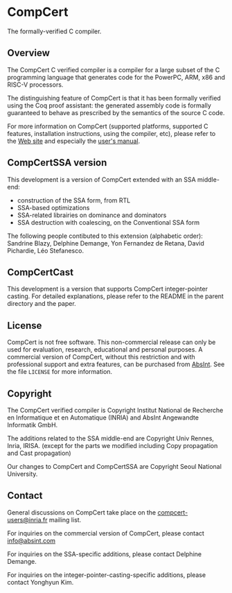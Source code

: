 # CompCert
The formally-verified C compiler.

## Overview
The CompCert C verified compiler is a compiler for a large subset of the
C programming language that generates code for the PowerPC, ARM, x86 and
RISC-V processors.

The distinguishing feature of CompCert is that it has been formally
verified using the Coq proof assistant: the generated assembly code is
formally guaranteed to behave as prescribed by the semantics of the
source C code.

For more information on CompCert (supported platforms, supported C
features, installation instructions, using the compiler, etc), please
refer to the [Web site](https://compcert.org/) and especially
the [user's manual](https://compcert.org/man/).

## CompCertSSA version

This development is a version of CompCert extended with an SSA
middle-end:

- construction of the SSA form, from RTL
- SSA-based optimizations
- SSA-related librairies on dominance and dominators
- SSA destruction with coalescing, on the Conventional SSA form

The following people contibuted to this extension (alphabetic order):
Sandrine Blazy, Delphine Demange, Yon Fernandez de Retana, David
Pichardie, Léo Stefanesco.

## CompCertCast

This development is a version that supports CompCert integer-pointer casting. 
For detailed explanations, please refer to the README in the parent directory and the paper.

## License
CompCert is not free software.  This non-commercial release can only
be used for evaluation, research, educational and personal purposes.
A commercial version of CompCert, without this restriction and with
professional support and extra features, can be purchased from
[AbsInt](https://www.absint.com).  See the file `LICENSE` for more
information.

## Copyright
The CompCert verified compiler is Copyright Institut National de
Recherche en Informatique et en Automatique (INRIA) and 
AbsInt Angewandte Informatik GmbH.

The additions related to the SSA middle-end are Copyright Univ Rennes,
Inria, IRISA. (except for the parts we modified including Copy propagation and Cast propagation)

Our changes to CompCert and CompCertSSA are Copyright Seoul National University.

## Contact
General discussions on CompCert take place on the
[compcert-users@inria.fr](https://sympa.inria.fr/sympa/info/compcert-users)
mailing list.

For inquiries on the commercial version of CompCert, please contact
info@absint.com

For inquiries on the SSA-specific additions, please contact Delphine
Demange.

For inquiries on the integer-pointer-casting-specific additions, please 
contact Yonghyun Kim.
